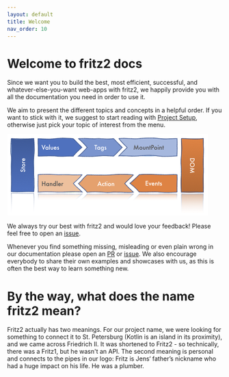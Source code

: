 ```yaml
---
layout: default
title: Welcome
nav_order: 10
---
```

# Welcome to fritz2 docs

Since we want you to build the best, most efficient, successful, and whatever-else-you-want web-apps with fritz2, 
we happily provide you with all the documentation you need in order to use it.

We aim to present the different topics and concepts in a helpful order. If you want to stick with it, 
we suggest to start reading with [Project Setup](ProjectSetup.html), otherwise just pick your topic of interest from the menu.

![State management in fritz2](images/fritz2_state_management.png)

We always try our best with fritz2 and would love your feedback! Please feel free to open an 
[issue](https://github.com/jwstegemann/fritz2/issues).

Whenever you find something missing, misleading or even plain wrong in our documentation please open an 
[PR](https://github.com/jwstegemann/fritz2-docs/pulls) or [issue](https://github.com/jwstegemann/fritz2-docs/issues).
We also encourage everybody to share their own examples and showcases with us, 
as this is often the best way to learn something new.

# By the way, what does the name fritz2 mean?
Fritz2 actually has two meanings. For our project name, we were looking for something to connect it to St. Petersburg
 (Kotlin is an island in its proximity), and we came across Friedrich II. It was shortened to Fritz2 - so technically, 
there was a Fritz1, but he wasn't an API. The second meaning is personal and connects to the pipes in our logo: 
Fritz is Jens‘ father’s nickname who had a huge impact on his life. He was a plumber.
